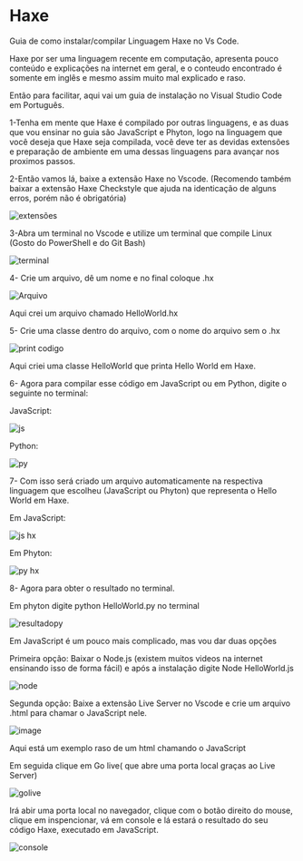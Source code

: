 # Haxe
Guia de como instalar/compilar Linguagem Haxe no Vs Code.

Haxe por ser uma linguagem recente em computação, apresenta pouco conteúdo e explicações na internet em geral, e o conteudo encontrado é somente em inglês e mesmo assim muito mal 
explicado e raso.

Então para facilitar, aqui vai um guia de instalação no Visual Studio Code em Português.

1-Tenha em mente que Haxe é compilado por outras linguagens, e as duas que vou ensinar no guia são JavaScript e Phyton, logo na linguagem que você deseja que Haxe seja compilada, 
você deve ter as devidas extensões e preparação de ambiente em uma dessas linguagens para avançar nos proximos passos.

2-Então vamos lá, baixe a extensão Haxe no Vscode. (Recomendo também baixar a extensão Haxe Checkstyle que ajuda na identicação de alguns erros, porém não é obrigatória)

![extensões](https://user-images.githubusercontent.com/82849005/162436184-2b99518d-7c25-4c18-9a44-9374c7b03e4f.png)

3-Abra um terminal no Vscode e utilize um terminal que compile Linux (Gosto do PowerShell e do Git Bash)

![terminal](https://user-images.githubusercontent.com/82849005/162436732-a0b3f392-65a1-4035-b2d1-4cc6417a4390.png)


4- Crie um arquivo, dê um nome e no final coloque .hx

![Arquivo](https://user-images.githubusercontent.com/82849005/162437693-ea73551b-3154-433b-a0f9-053317eab9d6.png)

Aqui crei um arquivo chamado HelloWorld.hx

5- Crie uma classe dentro do arquivo, com o nome do arquivo sem o .hx

![print codigo](https://user-images.githubusercontent.com/82849005/162438713-97f519a7-9cba-4738-8c4a-8c3e8420fde5.png)

Aqui criei uma classe HelloWorld que printa Hello World em Haxe.

6- Agora para compilar esse código em JavaScript ou em Python, digite o seguinte no terminal: 

JavaScript: 

![js](https://user-images.githubusercontent.com/82849005/162439417-d07f228f-7390-4ba0-994d-7cae94e31f5c.png)


Python: 

![py](https://user-images.githubusercontent.com/82849005/162439430-9618bf3e-cde9-4d81-ac61-95feec8c362b.png)

7- Com isso será criado um arquivo automaticamente na respectiva linguagem que escolheu (JavaScript ou Phyton) que representa o Hello World em Haxe.

Em JavaScript: 

![js hx](https://user-images.githubusercontent.com/82849005/162440539-9b941499-1549-4199-9130-b9da339e3e4e.png)

Em Phyton:

![py hx](https://user-images.githubusercontent.com/82849005/162440553-de77d5f3-18bd-4c15-9921-3b5a68652061.png)


8- Agora para obter o resultado no terminal.

Em phyton digite python HelloWorld.py no terminal

![resultadopy](https://user-images.githubusercontent.com/82849005/162442025-e8d31a94-ddfa-4712-959c-5962a4a2341b.png)

Em JavaScript é um pouco mais complicado, mas vou dar duas opções

 Primeira opção: Baixar o Node.js (existem muitos videos na internet ensinando isso de forma fácil) e após a instalação digite Node HelloWorld.js
 
 ![node](https://user-images.githubusercontent.com/82849005/162443650-0943d2a3-78aa-49e5-afc6-675ec3eaf183.png)

Segunda opção: Baixe a extensão Live Server no Vscode e crie um arquivo .html para chamar o JavaScript nele.

![image](https://user-images.githubusercontent.com/82849005/162444288-db9c2ba1-d751-48f5-9047-f1f08e756957.png)

Aqui está um exemplo raso de um html chamando o JavaScript

Em seguida clique em Go live( que abre uma porta local graças ao Live Server) 
 
 ![golive](https://user-images.githubusercontent.com/82849005/162445245-c9e550fe-8d76-473c-a47c-451c7836481b.png)

Irá abir uma porta local no navegador, clique com o botão direito do mouse, clique em inspencionar, vá em console e lá estará o resultado do seu código Haxe, executado em JavaScript.

![console](https://user-images.githubusercontent.com/82849005/162445863-e09cf12a-9d9f-4629-b109-cefd2a9bb166.png)




 

